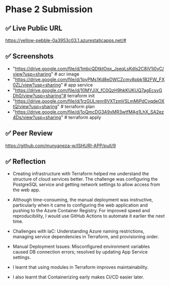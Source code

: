 # Phase 2 Submission

## ✅ Live Public URL
https://yellow-pebble-0a3953c03.1.azurestaticapps.net/#

## ✅ Screenshots

- "https://drive.google.com/file/d/1mbcQDtktOqx_JseqLsKdIs2C8iV1i0vC/view?usp=sharing" # acr image
- "https://drive.google.com/file/d/1pyPMs1Kd8eDWCZcmv8pbk1B2FW_FX0ZL/view?usp=sharing" # app service
- "https://drive.google.com/file/d/10MYJiX_fC0QzH9hkKUKUQ7agEcsvGDh0/view?usp=sharing"# terraform init
- "https://drive.google.com/file/d/1rzGULrenr8VXTzmVSLmMjPdCyqdeOXtQ/view?usp=sharing" # terraform plan
- "https://drive.google.com/file/d/1oQmcDG3A9xMR3wtfMAg1LhX_SA2ez4Ds/view?usp=sharing" # terraform apply


## ✅ Peer Review

https://github.com/munyaneza-w/ISHURI-APP/pull/9 

## ✅ Reflection
- Creating infrastructure with Terraform helped me understand the structure of cloud services better. The challenge was configuring the PostgreSQL service and getting network settings to allow access from the web app.

- Although time-consuming, the manual deployment was instructive, particularly when it came to configuring the web application and pushing to the Azure Container Registry. For improved speed and reproducibility, I would use GitHub Actions to automate it earlier the next time.

- Challenges with IaC: Understanding Azure naming restrictions, managing service dependencies in Terraform, and provisioning order.

-  Manual Deployment Issues: Misconfigured environment variables caused DB connection errors; resolved by updating App Service settings.

- I learnt that using modules in Terraform improves maintainability.

- I also learnt that Containerizing early makes CI/CD easier later.

